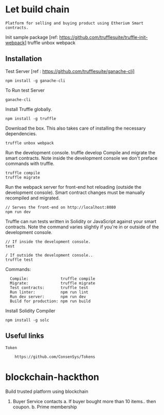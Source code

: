 # Let build chain 

    Platform for selling and buying product using Etherium Smart contracts.


Init sample package [ref: https://github.com/trufflesuite/truffle-init-webpack] 
    truffle unbox webpack

## Installation
Test Server [ref :  https://github.com/trufflesuite/ganache-cli] 

    npm install -g ganache-cli
To Run test Server

    ganache-cli
    

Install Truffle globally.

    npm install -g truffle
Download the box. This also takes care of installing the necessary dependencies.

    truffle unbox webpack
Run the development console.
    truffle develop
Compile and migrate the smart contracts. Note inside the development console we don't preface commands with truffle.

    truffle compile
    truffle migrate
Run the webpack server for front-end hot reloading (outside the development console). Smart contract changes must be manually recompiled and migrated.

    // Serves the front-end on http://localhost:8080
    npm run dev
Truffle can run tests written in Solidity or JavaScript against your smart contracts. Note the command varies slightly if you're in or outside of the development console.

    // If inside the development console.
    test

    / If outside the development console..
    truffle test

Commands:
```
  Compile:              truffle compile
  Migrate:              truffle migrate
  Test contracts:       truffle test
  Run linter:           npm run lint
  Run dev server:       npm run dev
  Build for production: npm run build
```

Install Solidity Compiler
	
	npm install -g solc

## Useful links
    Token 

        https://github.com/ConsenSys/Tokens

# blockchain-hackthon
Build trusted platform using blockchain

1. Buyer Service contacts
  a. If buyer bought more than 10 items.. then coupon.
  b. Prime membership
  
